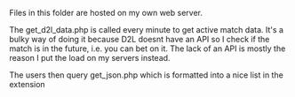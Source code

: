 Files in this folder are hosted on my own web server.

The get_d2l_data.php is called every minute to get active match data.
It's a bulky way of doing it because D2L doesnt have an API so I check if the match is in the future, i.e. you can bet on it.
The lack of an API is mostly the reason I put the load on my servers instead.

The users then query get_json.php which is formatted into a nice list in the extension